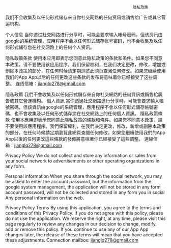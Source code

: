                                                             隐私政策 
                                                            
我们不会收集及以任何形式储存来自你社交网路的任何资讯或销售给广告或其它营运机构。

个人信息 当你透过社交网路进行分享时，可能会要求输入帐号密码，但该资讯由google的系统管理，应用程序不会以任何形式储存帐号密码，也不会收集及以任何形式储存您在社交网路上的任何个人资讯。

隐私政策条款 使用本应用即表示您同意此隐私政策的条款和条件。如果您不同意本政策，请不要使用该应用程序。我们保留权利，在我们决定更改，修改，增加或删除本政策的部分，在任何时候请定期浏览此网页查阅任何修改。如果您继续使用我们的App App以后的任何更改这些条款的发布将意味着你已经接受了这些调整。 连线信箱：jianglq278@gmail.com

隱私政策 我們不會收集及以任何形式儲存來自你社交網路的任何資訊或銷售給廣告或其它營運機构。 個人資訊 當你透過社交網路進行分享時，可能會要求輸入帳號密碼，但該資訊由google的系統管理，應用程序不會以任何形式儲存帳號密碼，也不會收集及以任何形式儲存您在社交網路上的任何個人資訊。 隱私政策條款 使用本應用即表示您同意此隱私政策的條款和條件。如果您不同意本政策，請不要使用該應用程序。我們保留權利，在我們决定更改，修改，新增或删除本政策的部分，在任何時候請定期瀏覽此網頁查閱任何修改。如果您繼續使用我們的App App以後的任何更改這些條款的發佈將意味著你已經接受了這些調整。 連線信箱：jianglq278@gmail.com

Privacy Policy We do not collect and store any information or sales from your social network to advertisements or other operating organizations in any form.

Personal information When you share through the social network, you may be asked to enter the account password, but the information from the google system management, the application will not be stored in any form account password, will not be collected and stored in any form you in social Any personal information on the web.

Privacy Policy Terms By using this application, you agree to the terms and conditions of this Privacy Policy. If you do not agree with this policy, please do not use the application. We reserve the right, at any time, please visit this page regularly to review any changes in our decision to change, modify, add or remove this policy. If you continue to use any of our App App changes later, the release of these terms will mean that you have accepted these adjustments. Connection mailbox: jianglq278@gmail.com
